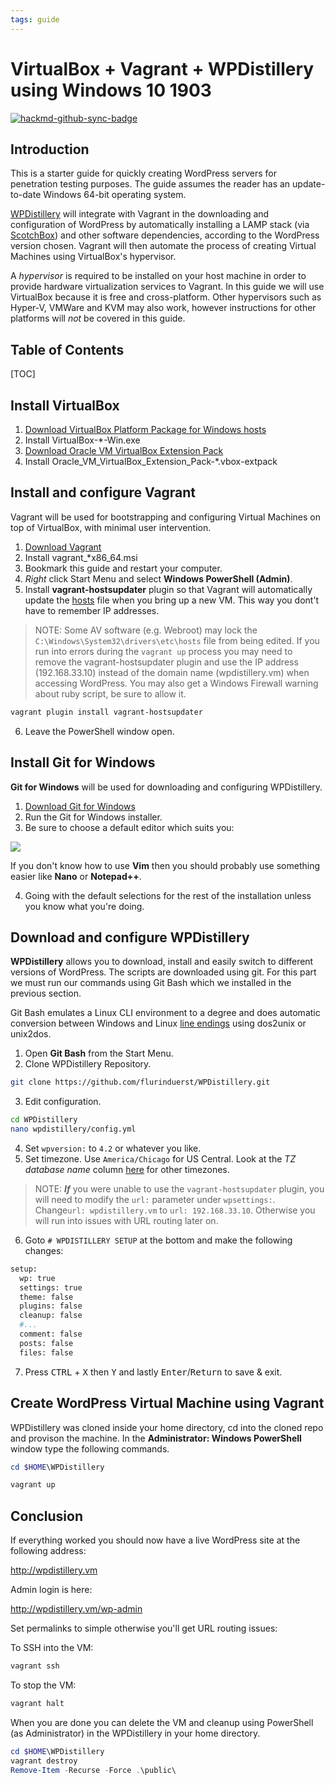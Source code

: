 ```yaml
---
tags: guide
---
```


VirtualBox + Vagrant + WPDistillery using Windows 10 1903
===


[![hackmd-github-sync-badge](https://hackmd.io/cX5ZGiLzSBe0yZTd8zb8lA/badge)](https://hackmd.io/cX5ZGiLzSBe0yZTd8zb8lA)

## Introduction

This is a starter guide for quickly creating WordPress servers for penetration testing purposes. The guide assumes the reader has an update-to-date Windows 64-bit operating system.

[WPDistillery](https://github.com/flurinduerst/WPDistillery) will integrate with Vagrant in the downloading and configuration of WordPress by automatically installing a LAMP stack (via [ScotchBox](https://box.scotch.io/)) and other software dependencies, according to the WordPress version chosen. Vagrant will then automate the process of creating Virtual Machines using VirtualBox's hypervisor.

A *hypervisor* is required to be installed on your host machine in order to provide hardware virtualization services to Vagrant. In this guide we will use VirtualBox because it is free and cross-platform. Other hypervisors such as Hyper-V, VMWare and KVM may also work, however instructions for other platforms will *not* be covered in this guide.

## Table of Contents

[TOC]

## Install VirtualBox

1. [Download VirtualBox Platform Package for Windows hosts](https://www.virtualbox.org/wiki/Downloads)
2. Install VirtualBox-\*-Win.exe
3. [Download Oracle VM VirtualBox Extension Pack](https://www.virtualbox.org/wiki/Downloads)
4. Install Oracle_VM_VirtualBox_Extension_Pack-\*.vbox-extpack

## Install and configure Vagrant

Vagrant will be used for bootstrapping and configuring Virtual Machines on top of VirtualBox, with minimal user intervention.

1. [Download Vagrant](https://www.vagrantup.com/downloads.html)
2. Install vagrant_\*x86_64.msi
3. Bookmark this guide and restart your computer.
4. *Right* click Start Menu and select **Windows PowerShell (Admin)**.
5. Install **vagrant-hostsupdater** plugin so that Vagrant will automatically update the [hosts](https://en.wikipedia.org/wiki/Hosts_(file)) file when you bring up a new VM. This way you dont't have to remember IP addresses.
> NOTE: Some AV software (e.g. Webroot) may lock the `C:\Windows\System32\drivers\etc\hosts` file from being edited. If you run into errors during the `vagrant up` process you may need to remove the vagrant-hostsupdater plugin and use the IP address (192.168.33.10) instead of the domain name (wpdistillery.vm) when accessing WordPress. You may also get a Windows Firewall warning about ruby script, be sure to allow it.

```powershell
vagrant plugin install vagrant-hostsupdater
```

6. Leave the PowerShell window open.

## Install Git for Windows

**Git for Windows** will be used for downloading and configuring WPDistillery.

1. [Download Git for Windows](https://git-scm.com/download/win)
2. Run the Git for Windows installer.
3. Be sure to choose a default editor which suits you:

![](https://i.imgur.com/Smom6zk.png)


If you don't know how to use **Vim** then you should probably use something easier like **Nano** or **Notepad++**.

4. Going with the default selections for the rest of the installation unless you know what you're doing.

## Download and configure WPDistillery

**WPDistillery** allows you to download, install and easily switch to different versions of WordPress. The scripts are downloaded using git. For this part we must run our commands using Git Bash which we installed in the previous section. 

Git Bash emulates a Linux CLI environment to a degree and does automatic conversion between Windows and Linux [line endings](https://en.wikipedia.org/wiki/Newline#Issues_with_different_newline_formats) using dos2unix or unix2dos.

1. Open **Git Bash** from the Start Menu.
2. Clone WPDistillery Repository.

```bash
git clone https://github.com/flurinduerst/WPDistillery.git
```
3. Edit configuration.

```bash
cd WPDistillery
nano wpdistillery/config.yml
```

4. Set `wpversion:` to `4.2` or whatever you like.
5. Set timezone. Use `America/Chicago` for US Central. Look at the *TZ database name* column [here](https://en.wikipedia.org/wiki/List_of_tz_database_time_zones) for other timezones.
> NOTE: ***If*** you were unable to use the `vagrant-hostsupdater` plugin, you will need to modify the `url:` parameter under `wpsettings:`. Change`url: wpdistillery.vm` to `url: 192.168.33.10`. Otherwise you will run into issues with URL routing later on.
6. Goto `# WPDISTILLERY SETUP` at the bottom and make the following changes:
```bash
setup:
  wp: true
  settings: true
  theme: false
  plugins: false
  cleanup: false
  #...
  comment: false
  posts: false
  files: false
```
7. Press <kbd>CTRL</kbd> + <kbd>X</kbd> then <kbd>Y</kbd> and lastly <kbd>Enter</kbd>/<kbd>Return</kbd> to save & exit.

## Create WordPress Virtual Machine using Vagrant

WPDistillery was cloned inside your home directory, cd into the cloned repo and provison the machine. In the **Administrator: Windows PowerShell** window type the following commands.


```powershell
cd $HOME\WPDistillery

vagrant up
```

## Conclusion

If everything worked you should now have a live WordPress site at the following address: 

http://wpdistillery.vm

Admin login is here:

http://wpdistillery.vm/wp-admin

Set permalinks to simple otherwise you'll get URL routing issues:




To SSH into the VM:

```powershell
vagrant ssh
```

To stop the VM:

```powershell
vagrant halt
```

When you are done you can delete the VM and cleanup using PowerShell (as Administrator) in the WPDistillery in your home directory.

```powershell
cd $HOME\WPDistillery
vagrant destroy
Remove-Item -Recurse -Force .\public\
```




